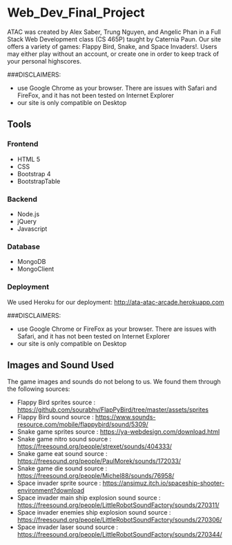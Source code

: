 # Web_Dev_Final_Project

ATAC was created by Alex Saber, Trung Nguyen, and Angelic Phan in a Full Stack Web Development class (CS 465P) taught by Caternia Paun. Our site offers a variety of games: Flappy Bird, Snake, and Space Invaders!. Users may either play without an account, or create one in order to keep track of your personal highscores.

###DISCLAIMERS:

- use Google Chrome as your browser. There are issues with Safari and FireFox, and it has not been tested on Internet Explorer
- our site is only compatible on Desktop

## Tools

### Frontend

- HTML 5
- CSS
- Bootstrap 4
- BootstrapTable

### Backend

- Node.js
- jQuery
- Javascript

### Database

- MongoDB
- MongoClient

### Deployment

We used Heroku for our deployment: http://ata-atac-arcade.herokuapp.com

###DISCLAIMERS:

- use Google Chrome or FireFox as your browser. There are issues with Safari, and it has not been tested on Internet Explorer
- our site is only compatible on Desktop

## Images and Sound Used

The game images and sounds do not belong to us. We found them through the following sources:

- Flappy Bird sprites source : https://github.com/sourabhv/FlapPyBird/tree/master/assets/sprites
- Flappy Bird sound source : https://www.sounds-resource.com/mobile/flappybird/sound/5309/
- Snake game sprites source : https://ya-webdesign.com/download.html
- Snake game nitro sound source : https://freesound.org/people/strexet/sounds/404333/
- Snake game eat sound source : https://freesound.org/people/PaulMorek/sounds/172033/
- Snake game die sound source : https://freesound.org/people/Michel88/sounds/76958/
- Space invader sprite source : https://ansimuz.itch.io/spaceship-shooter-environment?download
- Space invader main ship explosion sound source : https://freesound.org/people/LittleRobotSoundFactory/sounds/270311/
- Space invader enemies ship explosion sound source : https://freesound.org/people/LittleRobotSoundFactory/sounds/270306/
- Space invader laser sound source : https://freesound.org/people/LittleRobotSoundFactory/sounds/270344/
